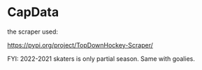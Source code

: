 # CapData

the scraper used:

https://pypi.org/project/TopDownHockey-Scraper/

FYI: 2022-2021 skaters is only partial season. Same with goalies.
